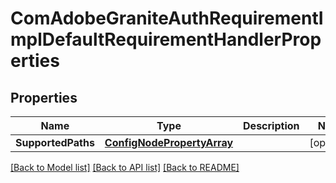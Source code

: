 # ComAdobeGraniteAuthRequirementImplDefaultRequirementHandlerProperties

## Properties
Name | Type | Description | Notes
------------ | ------------- | ------------- | -------------
**SupportedPaths** | [**ConfigNodePropertyArray**](configNodePropertyArray.md) |  | [optional] 

[[Back to Model list]](../README.md#documentation-for-models) [[Back to API list]](../README.md#documentation-for-api-endpoints) [[Back to README]](../README.md)


